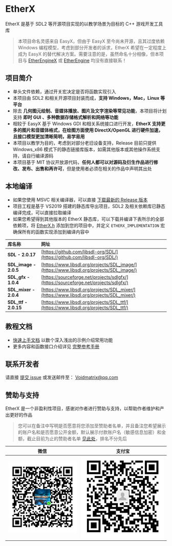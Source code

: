 # EtherX

EtherX 是基于 SDL2 等开源项目实现的以教学场景为目标的 C++ 游戏开发工具库

> 本项目命名灵感来自 EasyX，但由于 EasyX 至今尚未开源，且其过度依赖 Windows 编程模型，考虑到部分开发者的诉求，EtherX 希望在一定程度上成为 EasyX 的替代解决方案。需要注意的是，虽然命名十分相像，但本项目与 [EtherEngineX](https://github.com/EtherProject/EtherEngineX) 或 [EtherEngine](https://github.com/EtherProject/EtherEngine) 均没有直接联系！ 

## 项目简介

+ 单头文件依赖，通过开关宏决定是否将函数实现引入
+ 本项目由 SDL2 和相关开源项目封装而成，**支持 Windows，Mac，Linux 等平台**
+ 除去 **几何图元绘制、音媒体播放、图片及文字渲染等常见功能**，本项目将计划支持 **即时 GUI 、多种数据存储格式解析和网络等功能**
+ 相较于 EasyX 基于 Windows GDI 和相关系统接口进行开发，**EtherX 支持更多的图片和音媒体格式，在绘图方面使用 DirectX/OpenGL 进行硬件加速，且接口模型更加清晰简明，易学易用**
+ 本项目以教学为目的，考虑到对部分老旧设备支持，Release 目前只提供 Windows_x86 模式下的静态链接库版本，如需其他版本或其他操作系统支持，请自行编译源码
+ 本项目基于 MIT 协议开放源代码，**任何人都可以对源码及衍生作品进行修改、发布、出售和再许可**，但是使用者必须在相关的作品中声明其出处

## 本地编译

+ 如果您使用 MSVC 相关编译器，可以直接 [下载最新的 Release 版本](https://github.com/VoidmatrixHeathcliff/EtherX/releases)  
+ 项目工程是基于 VS2019 搭建的静态库导出项目，SDL2 及相关依赖库已静态编译完成，可以直接拉取编译  
+ 如果您希望得到其他版本的 EtherX 静态库，可以下载并编译下表所示的全部依赖项，将 [EtherX.h](https://github.com/VoidmatrixHeathcliff/EtherX/blob/main/EtherX/EtherX.h) 添加到您的项目中，并定义 `ETHERX_IMPLEMENTATION` 宏确保所有的函数实现添加到编译内容中

| 库名称                | 网址                                                                                     |
|:----------------------|:-----------------------------------------------------------------------------------------|
| **SDL - 2.0.17**      | [https://github.com/libsdl-org/SDL/](https://github.com/libsdl-org/SDL/)                 |
| **SDL_image - 2.0.5** | [https://www.libsdl.org/projects/SDL_image/](https://www.libsdl.org/projects/SDL_image/) |
| **SDL_gfx - 1.0.4**   | [https://sourceforge.net/projects/sdlgfx/](https://sourceforge.net/projects/sdlgfx/)     |
| **SDL_mixer - 2.0.4** | [https://www.libsdl.org/projects/SDL_mixer/](https://www.libsdl.org/projects/SDL_mixer/) |
| **SDL_ttf - 2.0.15**  | [https://www.libsdl.org/projects/SDL_ttf/](https://www.libsdl.org/projects/SDL_ttf/)     |

## 教程文档

+ [快速上手文档](docs/quick-start.md) 以数个深入浅出的示例介绍常用功能
+ 更多内容和函数接口介绍详见 [完整参考手册](docs/README.md)

## 联系开发者

请直接 [提交 issue](https://github.com/VoidmatrixHeathcliff/EtherX/issues) 或发送邮件至： Voidmatrix@qq.com

## 赞助与支持

EtherX 是一个非盈利性项目，感谢对作者进行赞助与支持，以帮助作者维护和产出更好的作品

> 您可以在备注中写明是否愿意将您添加至赞助者名单，并且备注您希望展示的账户名和是否愿意公开金额，默认展示付款账户名（敏感信息加密）和金额，截止目前为止的赞助者名单 [见此处](docs/support/sponsor-list.md)，排名不分先后

|                   微信                    |                    支付宝                    |
|:-----------------------------------------:|:--------------------------------------------:|
| ![微信收款码](docs/support/wx_qrcode.jpg) | ![支付宝收款码](docs/support/zfb_qrcode.jpg) |